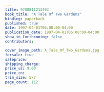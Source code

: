 ```yaml
---
title: 9780811213493
book_title: "A Tale Of Two Gardens"
binding: paperback
published: true
date: 1997-04-01T06:00:00-04:00
publication_date: 1997-04-01T06:00:00-04:00
show_in_forthcoming: false
contributors:

cover_image_path: A_Tale_Of_Two_Gardens.jpg
forsale: true
saleprice:
shipping_charge:
price_us: 9.00
price_cn:
trim_size: 5x7
page_count: 112
---
```

